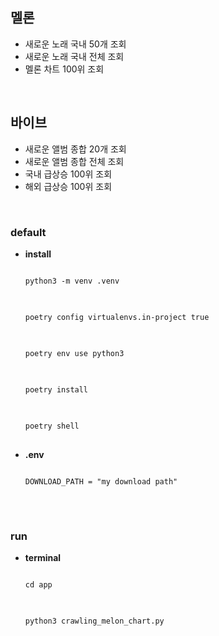 ## 멜론
- 새로운 노래 국내 50개 조회
- 새로운 노래 국내 전체 조회
- 멜론 차트 100위 조회

</br>

## 바이브
- 새로운 앨범 종합 20개 조회
- 새로운 앨범 종합 전체 조회
- 국내 급상승 100위 조회
- 해외 급상승 100위 조회

</br>

### default
- **install**

  <pre>
  <code>
  python3 -m venv .venv  
  </code>
  </pre>

  <pre>
  <code>
  poetry config virtualenvs.in-project true
  </code>
  </pre>

  <pre>
  <code>
  poetry env use python3
  </code>
  </pre>

  <pre>
  <code>
  poetry install
  </code>
  </pre>

  <pre>
  <code>
  poetry shell
  </code>
  </pre>

- **.env**

  <pre>
  <code>
  DOWNLOAD_PATH = "my download path"
  </code>
  </pre>

</br>

### run
- **terminal**

  <pre>
  <code>
  cd app
  </code>
  </pre>

  <pre>
  <code>
  python3 crawling_melon_chart.py
  </code>
  </pre>
